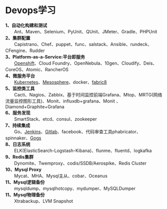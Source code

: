 # Devops学习
**1、自动化构建和测试**  
&emsp;&emsp;Ant、Maven、Selenium、PyUnit、QUnit、JMeter、Gradle、PHPUnit  
**2、集群配置**  
&emsp;&emsp;Capistrano、Chef、puppet、func、salstack、Ansible、rundeck、CFengine、Rudder  
**3、Platform-as-a-Service:平台即服务**  
&emsp;&emsp;[Openshift](https://developers.openshift.com/getting-started/index.html)、Cloud Foundry、OpenNebula、10gen、Cloudify、Deis、CoreOS、Atomic、RancherOS  
**4、微服务平台**  
&emsp;&emsp;[Kubernetes](http://kubernetes.io/docs/)、[Mesosphere](https://docs.mesosphere.com/)、docker、[fabric8](https://fabric8.io/)  
**5、监控类工具**  
&emsp;&emsp;Cacti、Nagios、Zabbix、基于时间监控前端Grafana、Mtop、MRTG(网络流量监控图形工具)、Monit、influxdb+grafana、Monit 、Diamond+Graphite+Grafana  
**6、服务发现**  
&emsp;&emsp;SmartStack、etcd、consul、zookeeper  
**7、持续集成**  
&emsp;&emsp;Go、[Jenkins](https://jenkins.io/index.html)、[Gitlab](https://about.gitlab.com/downloads/)、facebook、代码审查工具phabricator、spinnaker、[Gogs](https://gogs.io/)  
**8、日志系统**  
&emsp;&emsp;ELK(ElasticSearch-Logstash-Kibana)、flunme、fluentd、logkafka  
**9、Redis集群**  
&emsp;&emsp;Dynomite、Twemproxy、codis/SSDB/Aerospike、Redis Cluster  
**10、Mysql Proxy**   
&emsp;&emsp;Mycat、MHA、Mysql主从、cobar、Oceanus  
**11、Mysql逻辑备份**  
&emsp;&emsp;mysqldump、mysqlhotcopy、mydumper、MySQLDumper  
**11、Mysql物理备份**   
&emsp;&emsp;Xtrabackup、LVM Snapshot  

